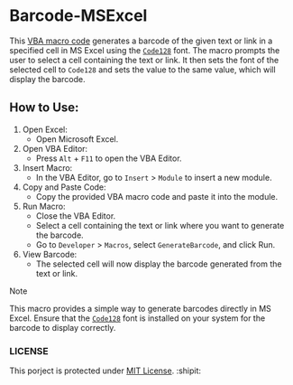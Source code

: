 # Barcode-MSExcel
This [VBA macro code](Barcode.vba) generates a barcode of the given text or link in a specified cell in MS Excel using the [`Code128`](https://github.com/ZMGarcia03/Barcode-MSExcel/releases/download/Font/code_128.zip) font. The macro prompts the user to select a cell containing the text or link. It then sets the font of the selected cell to `Code128` and sets the value to the same value, which will display the barcode.

## How to Use:

  1. Open Excel:
     - Open Microsoft Excel.
  2. Open VBA Editor:
     - Press `Alt` + `F11` to open the VBA Editor.
  3. Insert Macro:
     - In the VBA Editor, go to `Insert` > `Module` to insert a new module.
  4. Copy and Paste Code:
     - Copy the provided VBA macro code and paste it into the module.
  5. Run Macro:
     - Close the VBA Editor.
     - Select a cell containing the text or link where you want to generate the barcode.
     - Go to `Developer` > `Macros`, select `GenerateBarcode`, and click Run.
  6. View Barcode:
     - The selected cell will now display the barcode generated from the text or link.

> [!NOTE]
> This macro provides a simple way to generate barcodes directly in MS Excel. Ensure that the [`Code128`](https://github.com/ZMGarcia03/Barcode-MSExcel/releases/download/Font/code_128.zip) font is installed on your system for the barcode to display correctly.

### LICENSE
This porject is protected under [MIT License](LICENSE). :shipit:
